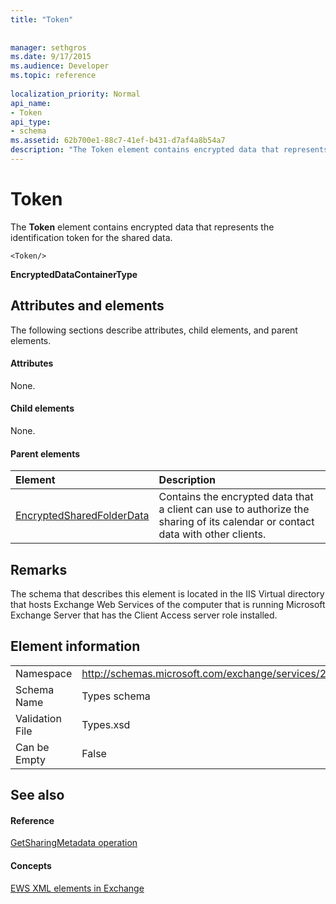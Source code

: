 ```yaml
---
title: "Token"
 
 
manager: sethgros
ms.date: 9/17/2015
ms.audience: Developer
ms.topic: reference
 
localization_priority: Normal
api_name:
- Token
api_type:
- schema
ms.assetid: 62b700e1-88c7-41ef-b431-d7af4a8b54a7
description: "The Token element contains encrypted data that represents the identification token for the shared data."
---
```


# Token

The **Token** element contains encrypted data that represents the identification token for the shared data. 
  
```
<Token/>
```

 **EncryptedDataContainerType**
## Attributes and elements

The following sections describe attributes, child elements, and parent elements.
  
#### Attributes

None.
  
#### Child elements

None.
  
#### Parent elements

|**Element**|**Description**|
|:-----|:-----|
|[EncryptedSharedFolderData](encryptedsharedfolderdata.md) <br/> |Contains the encrypted data that a client can use to authorize the sharing of its calendar or contact data with other clients.  <br/> |
   
## Remarks

The schema that describes this element is located in the IIS Virtual directory that hosts Exchange Web Services of the computer that is running Microsoft Exchange Server that has the Client Access server role installed.
  
## Element information

|||
|:-----|:-----|
|Namespace  <br/> |http://schemas.microsoft.com/exchange/services/2006/types  <br/> |
|Schema Name  <br/> |Types schema  <br/> |
|Validation File  <br/> |Types.xsd  <br/> |
|Can be Empty  <br/> |False  <br/> |
   
## See also

#### Reference

[GetSharingMetadata operation](getsharingmetadata-operation.md)
#### Concepts

[EWS XML elements in Exchange](ews-xml-elements-in-exchange.md)

